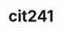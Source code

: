 # cit241
<!DOCTYPE html>
<html lang="en-us">
  <head>
    <meta charset="utf-8">
    <script>
      // Method to add calories.  Will be called from onclick.
      var addCalories = function(currentCalories, newCalories) {
        // currentCalories should read the sum of the previous calculation.
        // If no previous calculation, currentCalories should read 0.
        var currentCalories;
        // Reads calorie input from user.
        var newCalories = document.getElementById('newCalories').value;
        // Parses input text into stored values.
        var parseCalories = parseFloat(newCalories);
        // Calculates the sum of the previous calculation (or 0) and the new value.
        var totalCalories = currentCalories + parseCalories;
        //Displays new calorie total to the user.
        document.getElementById('totalCalories').innerHTML = totalCalories;
      }    
            var answer = prompt("How many calories did you intake?"); 
            answer = true;
            answer = false;
            switch(answer) { 
                case answer <= 20: 
                console.log("awesome, keep eating!"); 
                break; 
                 case answer > 20 && answer <= 50: 
                console.log("great, you're so healthy!"); 
                break; 
                case answer > 50 && answer <= 100: 
                console.log("coolio! keep eating"); 
                break; 
                case answer > 100 && answer <= 200: 
                console.log("awesome, time for a break!"); 
                break; 
                case answer > 200 && answer <= 400: 
                console.log("nice meal! wait a couple hours before anything else!"); 
                break; 
                case answer > 400: 
                console.log("sounds yummy! go workout!"); 
                break; 
                default: 
                console.log("please enter a number, such as 100 or 70.") 
            } 
        </script>
    </head>
    <body>
    </body>
</html>

